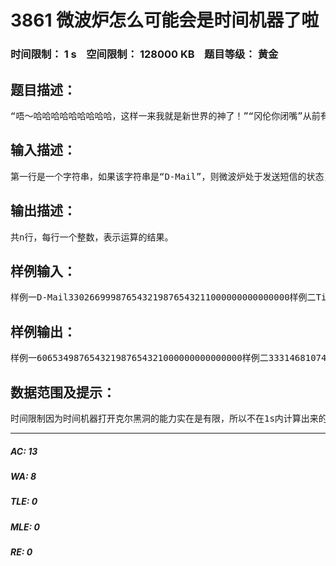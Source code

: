 # 3861 微波炉怎么可能会是时间机器了啦   
### 时间限制： 1 s&nbsp;&nbsp;&nbsp;&nbsp;空间限制： 128000 KB&nbsp;&nbsp;&nbsp;&nbsp;题目等级： 黄金  
## 题目描述：  

<pre>
“唔～哈哈哈哈哈哈哈哈哈，这样一来我就是新世界的神了！”“冈伦你闭嘴”从前有一个叫冈伦的阿宅，他和他的朋友们把手机和微波炉连接到一起想要做一个可以远程控制启动的微波炉。但好像是一个不小心，微波炉和旁边的电视机恰好构成了一个粒子加速器（这要花掉多少RP）从而能够生成可以用于往过去发送数据的克尔黑洞……经过冈伦和他的朋友们彻夜不眠的研究（其实冈伦基本没动手），他们终于弄清了这只机器的工作规律（其实原理还是没有弄懂）：以发送手机短信为例，当微波炉的加热时间设定为m秒时，短信就会被发送往m*k小时前。而又经过冈伦和他的朋友们彻夜不眠的改造，他们将微波炉改造成了不但可以发送短信，更可以将人的意识传送到过去的时间跳跃机（又名Heavenly Express，顺带一提冈伦基本没动手只有这个别名是冈伦取的）。而跳跃机在计算大脑的记忆储存量的时候需要进行一系列的加法操作。但是问题来了，因为时间机器自身的原因，以及冈伦和他的伙伴们的雄心壮志非常远大，上述整数最大都可能达到10100，而Windows自带的计算器明显不够用。所以冈伦决定亲自上阵，动手用草稿纸笔算。但这实在蠢到让人看不下去了，所以你决定亲自写一个计算器帮他们实现这几个简单得不行的计算功能。
</pre>
  
  
## 输入描述：  

<pre>
第一行是一个字符串，如果该字符串是“D-Mail”，则微波炉处于发送短信的状态，如果是“Time Leap”，则微波炉处于时间跳跃的状态。（均无双引号，且要注意区分大小写）第二行是一个整数，表示共要处理n次运算。接下来2*n行，每行有一个整数，两行为一组，当微波炉处于发送短信的状态时分别代表m和k，当处于时间跳跃状态时，则分别代表两个需要相加的整数a和b。
</pre>
  
  
## 输出描述：  

<pre>
共n行，每行一个整数，表示运算的结果。
</pre>
  
  
## 样例输入：  

<pre>
样例一D-Mail330266999876543219876543211000000000000000样例二Time Leap312321055591374747412380000999999999999999
</pre>
  
  
## 样例输出：  

<pre>
样例一606534987654321987654321000000000000000样例二33314681074747412379999
</pre>
  
  
## 数据范围及提示：  

<pre>
时间限制因为时间机器打开克尔黑洞的能力实在是有限，所以不在1s内计算出来的话，不但数据传输会失败，而且你还会被冈伦加以惨无人道的嘲讽。数据范围0≤所有整数≤10100Hint“你的一秒，便是我的永恒。” ——林 直孝“等着我，红莉栖。” ——冈部 伦太郎小提示：冈伦其实不笨，想想草稿纸笔算时的竖式计算能对本题有什么启发？Problem by nGya。p.s.:这份题里就我的题目背景最正常有木有
</pre>
  
  
***  

##### AC: 13  
##### WA: 8  
##### TLE: 0  
##### MLE: 0  
##### RE: 0  
